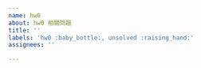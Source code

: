 ```yaml
---
name: hw0
about: hw0 相關問題
title: ''
labels: 'hw0 :baby_bottle:, unsolved :raising_hand:'
assignees: ''

---
```



